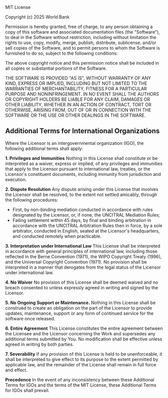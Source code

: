 MIT License

Copyright (c) 2025 World Bank


Permission is hereby granted, free of charge, to any person obtaining a copy
of this software and associated documentation files (the "Software"), to deal
in the Software without restriction, including without limitation the rights
to use, copy, modify, merge, publish, distribute, sublicense, and/or sell
copies of the Software, and to permit persons to whom the Software is
furnished to do so, subject to the following conditions:

The above copyright notice and this permission notice shall be included in all
copies or substantial portions of the Software.

THE SOFTWARE IS PROVIDED "AS IS", WITHOUT WARRANTY OF ANY KIND, EXPRESS OR
IMPLIED, INCLUDING BUT NOT LIMITED TO THE WARRANTIES OF MERCHANTABILITY,
FITNESS FOR A PARTICULAR PURPOSE AND NONINFRINGEMENT. IN NO EVENT SHALL THE
AUTHORS OR COPYRIGHT HOLDERS BE LIABLE FOR ANY CLAIM, DAMAGES OR OTHER
LIABILITY, WHETHER IN AN ACTION OF CONTRACT, TORT OR OTHERWISE, ARISING FROM,
OUT OF OR IN CONNECTION WITH THE SOFTWARE OR THE USE OR OTHER DEALINGS IN THE
SOFTWARE.



## Additional Terms for International Organizations
 
Where the Licensor is an intergovernmental organization (IGO), the following additional terms shall apply:

**1. Privileges and Immunities** Nothing in this License shall constitute or be interpreted as a waiver, express or implied, of any privileges and immunities that apply to the Licensor pursuant to international law, treaties, or the Licensor's constituent documents, including immunity from jurisdiction and execution. 

**2. Dispute Resolution** Any dispute arising under this License that involves the Licensor shall be resolved, to the extent not settled amicably, through the following procedures: 
  - First, by non-binding mediation conducted in accordance with rules designated by the Licensor, or, if none, the UNCITRAL Mediation Rules; 
  - Failing settlement within 45 days, by final and binding arbitration in accordance with the UNCITRAL Arbitration Rules then in force, by a sole arbitrator, conducted in English, seated at the Licensor's headquarters, and conducted remotely when practicable. 

**3. Interpretation under International Law** This License shall be interpreted in accordance with general principles of international law, including those reflected in the Berne Convention (1971), the WIPO Copyright Treaty (1996), and the Universal Copyright Convention (1971). No provision shall be interpreted in a manner that derogates from the legal status of the Licensor under international law. 

**4. No Waiver** No provision of this License shall be deemed waived and no breach consented to unless expressly agreed in writing and signed by the Licensor. 

**5. No Ongoing Support or Maintenance.** Nothing in this License shall be construed to create an obligation on the part of the Licensor to provide updates, maintenance, support or any form of continued service for the software once released. 

**6. Entire Agreement** This License constitutes the entire agreement between the Licensee and the Licensor concerning the Work and supersedes any additional terms submitted by You. No modification shall be effective unless agreed in writing by both parties. 

**7. Severability** If any provision of this License is held to be unenforceable, it shall be interpreted to give effect to its purpose to the extent permitted by applicable law, and the remainder of the License shall remain in full force and effect. 

**Precedence** In the event of any inconsistency between these Additional Terms for IGOs and the terms of the MIT License, these Additional Terms for IGOs shall prevail.  
